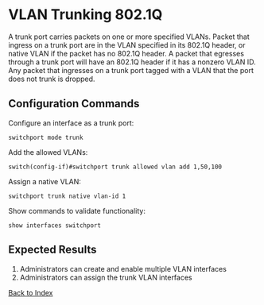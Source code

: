 # VLAN Trunking 802.1Q

A trunk port carries packets on one or more specified VLANs.
Packet that ingress on a trunk port are in the VLAN specified in its 802.1Q header, or native VLAN if the packet has no 802.1Q header.
A packet that egresses through a trunk port will have an 802.1Q header if it has a nonzero VLAN ID.
Any packet that ingresses on a trunk port tagged with a VLAN that the port does not trunk is dropped.

## Configuration Commands

Configure an interface as a trunk port:

```text
switchport mode trunk
```

Add the allowed VLANs:

```text
switch(config-if)#switchport trunk allowed vlan add 1,50,100
```

Assign a native VLAN:

```text
switchport trunk native vlan-id 1
```

Show commands to validate functionality:

```text
show interfaces switchport
```

## Expected Results

1. Administrators can create and enable multiple VLAN interfaces
2. Administrators can assign the trunk VLAN interfaces

[Back to Index](../README.md)
